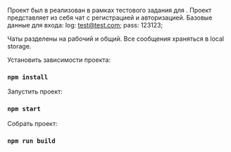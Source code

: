 Проект был в реализован в рамках тестового задания для <TOT systems>.
Проект представляет из себя чат с регистрацией и авторизацией.
Базовые данные для входа:
log: test@test.com;
pass: 123123;
  
Чаты разделены на рабочий и общий.
Все сообщения храняться в local storage.

Установить зависимости проекта: 
### `npm install`

Запустить проект:
### `npm start`

Собрать проект:
### `npm run build`


